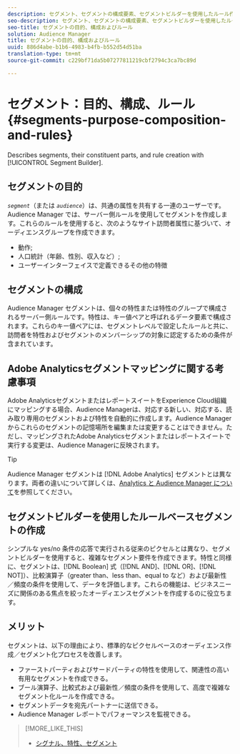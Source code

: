 ```yaml
---
description: セグメント、セグメントの構成要素、セグメントビルダーを使用したルール作成について説明します。
seo-description: セグメント、セグメントの構成要素、セグメントビルダーを使用したルール作成について説明します。
seo-title: セグメントの目的、構成およびルール
solution: Audience Manager
title: セグメントの目的、構成およびルール
uuid: 886d4abe-b1b6-4983-b4fb-b552d54d51ba
translation-type: tm+mt
source-git-commit: c229bf71da5b07277811219cbf2794c3ca7bc89d

---
```



# セグメント：目的、構成、ルール {#segments-purpose-composition-and-rules}

Describes segments, their constituent parts, and rule creation with [!UICONTROL Segment Builder].

## セグメントの目的

*`segment`*（または *`audience`*）は、共通の属性を共有する一連のユーザーです。Audience Manager では、サーバー側ルールを使用してセグメントを作成します。これらのルールを使用すると、次のようなサイト訪問者属性に基づいて、オーディエンスグループを作成できます。

* 動作;
* 人口統計（年齢、性別、収入など）;
* ユーザーインターフェイスで定義できるその他の特徴

## セグメントの構成

Audience Manager セグメントは、個々の特性または特性のグループで構成されるサーバー側ルールです。特性は、キー値ペアと呼ばれるデータ要素で構成されます。これらのキー値ペアには、セグメントレベルで設定したルールと共に、訪問者を特性およびセグメントのメンバーシップの対象に認定するための条件が含まれています。

## Adobe Analyticsセグメントマッピングに関する考慮事項

Adobe AnalyticsセグメントまたはレポートスイートをExperience Cloud組織にマッピングする場合、Audience Managerは、対応する新しい、対応する、読み取り専用のセグメントおよび特性を自動的に作成します。Audience Managerからこれらのセグメントの記憶場所を編集または変更することはできません。ただし、マッピングされたAdobe Analyticsセグメントまたはレポートスイートで実行する変更は、Audience Managerに反映されます。

>[!TIP]
>
>Audience Manager セグメントは [!DNL Adobe Analytics] セグメントとは異なります。両者の違いについて詳しくは、[Analytics と Audience Manager について](https://marketing.adobe.com/resources/help/en_US/analytics/audiences/aam-analytics-segments.html)を参照してください。

## セグメントビルダーを使用したルールベースセグメントの作成

シンプルな yes/no 条件の応答で実行される従来のピクセルとは異なり、セグメントビルダーを使用すると、複雑なセグメント要件を作成できます。特性と同様に、セグメントは、[!DNL Boolean] 式（[!DNL AND]、[!DNL OR]、[!DNL NOT]）、比較演算子（greater than、less than、equal to など）および最新性／頻度の条件を使用して、データを評価します。これらの機能は、ビジネスニーズに関係のある焦点を絞ったオーディエンスセグメントを作成するのに役立ちます。

## メリット

セグメントは、以下の理由により、標準的なピクセルベースのオーディエンス作成／セグメント化プロセスを改善します。

* ファーストパーティおよびサードパーティの特性を使用して、関連性の高い有用なセグメントを作成できる。
* ブール演算子、比較式および最新性／頻度の条件を使用して、高度で複雑なセグメント化ルールを作成できる。
* セグメントデータを宛先パートナーに送信できる。
* Audience Manager レポートでパフォーマンスを監視できる。

>[!MORE_LIKE_THIS]
>
>* [シグナル、特性、セグメント](../../reference/signal-trait-segment.md)

